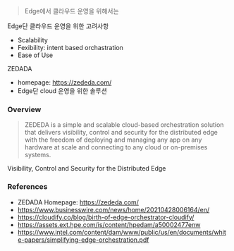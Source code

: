 
> Edge에서 클라우드 운영을 위해서는 

Edge단 클라우드 운영을 위한 고려사항
- Scalability
- Fexibility: intent based orchastration
- Ease of Use


ZEDADA  
- homepage: https://zededa.com/
- Edge단 cloud 운영을 위한 솔루션

### Overview
> ZEDEDA is a simple and scalable cloud-based orchestration solution that delivers visibility, control and security for the distributed edge with the freedom of deploying and managing any app on any hardware at scale and connecting to any cloud or on-premises systems.

Visibility, Control and Security for the Distributed Edge


### References  
- ZEDADA Homepage: https://zededa.com/
- https://www.businesswire.com/news/home/20210428006164/en/
- https://cloudify.co/blog/birth-of-edge-orchestrator-cloudify/
- https://assets.ext.hpe.com/is/content/hpedam/a50002477enw
- https://www.intel.com/content/dam/www/public/us/en/documents/white-papers/simplifying-edge-orchestration.pdf
